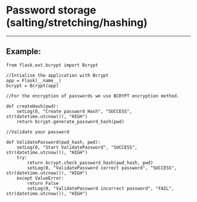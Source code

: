 # Password storage (salting/stretching/hashing)
-------

## Example:


    from flask.ext.bcrypt import Bcrypt

    //Intialise the application with Bcrypt
	app = Flask(__name__)
	bcrypt = Bcrypt(app)

	//For the encryption of passwords we use BCRYPT encryption method.

	def createHash(pwd):
		setLog(0, "Create password Hash", "SUCCESS", str(datetime.utcnow()), "HIGH")
		return bcrypt.generate_password_hash(pwd)

	//Validate your password

	def ValidatePassword(pwd_hash, pwd):
		setLog(0, "Start ValidatePassword", "SUCCESS", str(datetime.utcnow()), "HIGH")
		try:
			return bcrypt.check_password_hash(pwd_hash, pwd)
			setLog(0, "ValidatePassword correct password", "SUCCESS", str(datetime.utcnow()), "HIGH")
		except ValueError:
			return False
			setLog(0, "ValidatePassword incorrect password", "FAIL", str(datetime.utcnow()), "HIGH")

		